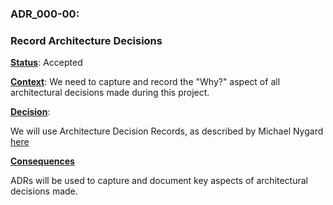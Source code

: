 ### **ADR_000-00**:

### Record Architecture Decisions

**<u>Status</u>**:	Accepted

**<u>Context</u>**: We need to capture and record the "Why?" aspect of all architectural decisions made during this project.

**<u>Decision</u>**:

We will use Architecture Decision Records, as described by Michael Nygard [here](http://thinkrelevance.com/blog/2011/11/15/documenting-architecture-decisions)

**<u>Consequences</u>**

ADRs will be used to capture and document key aspects of architectural decisions made.


